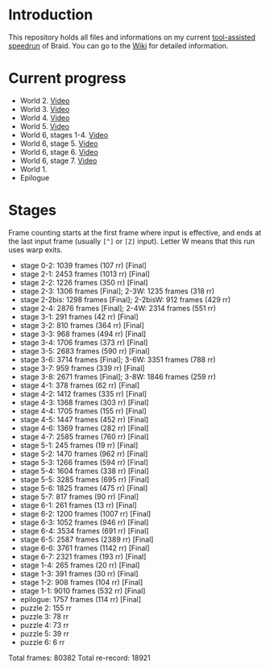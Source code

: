 Introduction
============

This repository holds all files and informations on my current [tool-assisted speedrun](http://en.wikipedia.org/wiki/Tool-assisted_speedrun) of Braid. You can go to the [Wiki](../../wiki) for detailed information.

Current progress
================

- World 2. [Video](http://www.youtube.com/watch?v=Wn3APQaAa88)
- World 3. [Video](http://www.youtube.com/watch?v=yNcUdZAwivM)
- World 4. [Video](http://www.youtube.com/watch?v=QxNLGkJ6NWE)
- World 5. [Video](http://www.youtube.com/watch?v=VSaPTQNjwCU)
- World 6, stages 1-4. [Video](http://www.youtube.com/watch?v=FxqdQ2dBZ-Q)
- World 6, stage 5. [Video](http://www.youtube.com/watch?v=llnj1gwLEo4)
- World 6, stage 6. [Video](http://www.youtube.com/watch?v=JlNwjVjQ-jk)
- World 6, stage 7. [Video](http://www.youtube.com/watch?v=noFP5PXKWlQ)
- World 1.
- Epilogue

Stages
======

Frame counting starts at the first frame where input is effective, and ends at the last input frame (usually `[^]` or `[Z]` input).
Letter W means that this run uses warp exits.

- stage 0-2: 1039 frames (107 rr) [Final]
- stage 2-1: 2453 frames (1013 rr) [Final]
- stage 2-2: 1226 frames (350 rr) [Final]
- stage 2-3: 1306 frames [Final]; 2-3W: 1235 frames (318 rr)
- stage 2-2bis: 1298 frames [Final]; 2-2bisW: 912 frames (429 rr)
- stage 2-4: 2876 frames [Final]; 2-4W: 2314 frames (551 rr)
- stage 3-1: 291 frames (42 rr) [Final]
- stage 3-2: 810 frames (364 rr) [Final]
- stage 3-3: 968 frames (494 rr) [Final]
- stage 3-4: 1706 frames (373 rr) [Final]
- stage 3-5: 2683 frames (590 rr) [Final]
- stage 3-6: 3714 frames [Final]; 3-6W: 3351 frames (788 rr)
- stage 3-7: 959 frames (339 rr) [Final]
- stage 3-8: 2671 frames [Final]; 3-8W: 1846 frames (259 rr)
- stage 4-1: 378 frames (62 rr) [Final]
- stage 4-2: 1412 frames (335 rr) [Final]
- stage 4-3: 1368 frames (303 rr) [Final]
- stage 4-4: 1705 frames (155 rr) [Final]
- stage 4-5: 1447 frames (452 rr) [Final]
- stage 4-6: 1369 frames (282 rr) [Final]
- stage 4-7: 2585 frames (760 rr) [Final]
- stage 5-1: 245 frames (19 rr) [Final]
- stage 5-2: 1470 frames (962 rr) [Final]
- stage 5-3: 1266 frames (594 rr) [Final]
- stage 5-4: 1604 frames (338 rr) [Final]
- stage 5-5: 3285 frames (695 rr) [Final]
- stage 5-6: 1825 frames (475 rr) [Final]
- stage 5-7: 817 frames (90 rr) [Final]
- stage 6-1: 261 frames (13 rr) [Final]
- stage 6-2: 1200 frames (1007 rr) [Final]
- stage 6-3: 1052 frames (946 rr) [Final]
- stage 6-4: 3534 frames (691 rr) [Final]
- stage 6-5: 2587 frames (2389 rr) [Final]
- stage 6-6: 3761 frames (1142 rr) [Final]
- stage 6-7: 2321 frames (193 rr) [Final]
- stage 1-4: 265 frames (20 rr) [Final]
- stage 1-3: 391 frames (30 rr) [Final]
- stage 1-2: 908 frames (104 rr) [Final]
- stage 1-1: 9010 frames (532 rr) [Final]
- epilogue: 1757 frames (114 rr) [Final]
- puzzle 2: 155 rr
- puzzle 3: 78 rr
- puzzle 4: 73 rr
- puzzle 5: 39 rr
- puzzle 6: 6 rr

Total frames: 80382
Total re-record: 18921